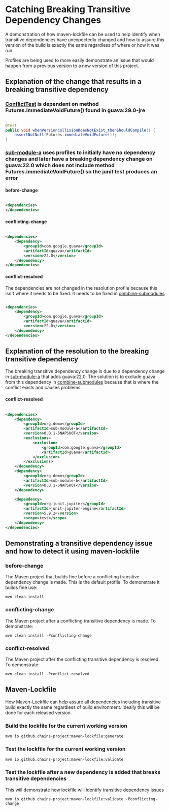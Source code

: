 # Catching Breaking Transitive Dependency Changes

A demonstration of how maven-lockfile can be used to help identify when transitive dependencies have unexpectedly
changed and how to assure this version of the build is exactly the same regardless of where or how it was run.

Profiles are being used to more easily demonstrate an issue that would happen from a previous version to a new version
of this project.

## Explanation of the change that results in a breaking transitive dependency

### [ConflictTest](./combine-submodules/src/test/java/org/demo/ConflictTest.java) is dependent on method Futures.immediateVoidFuture() found in guava:29.0-jre

```java

@Test
public void whenVersionCollisionDoesNotExist_thenShouldCompile() {
    assertNotNull(Futures.immediateVoidFuture());
}
```

### [sub-module-a](./sub-module-a/pom.xml) uses profiles to initially have no dependency changes and later have a breaking dependency change on guava:22.0 which does not include method Futures.immediateVoidFuture() so the junit test produces an error

#### before-change

```xml

<dependencies>
</dependencies>
```

#### conflicting-change

```xml

<dependencies>
    <dependency>
        <groupId>com.google.guava</groupId>
        <artifactId>guava</artifactId>
        <version>22.0</version>
    </dependency>
</dependencies>
```

#### conflict-resolved

The dependencies are not changed in the resolution profile because this isn't where it needs to be fixed. It needs to be
fixed in [combine-submodules](./combine-submodules/pom.xml)

```xml

<dependencies>
    <dependency>
        <groupId>com.google.guava</groupId>
        <artifactId>guava</artifactId>
        <version>22.0</version>
    </dependency>
</dependencies>
```

## Explanation of the resolution to the breaking transitive dependency

The breaking transitive dependency change is due to a dependency change in [sub-module-a](./sub-module-a/pom.xml) that
adds guava:22.0. The solution is to exclude guava from this dependency in [combine-submodules](./combine-submodules/pom.xml)  because that is where the
conflict exists and causes problems.

#### conflict-resolved
```xml

<dependencies>
    <dependency>
        <groupId>org.demo</groupId>
        <artifactId>sub-module-a</artifactId>
        <version>0.0.1-SNAPSHOT</version>
        <exclusions>
            <exclusion>
                <groupId>com.google.guava</groupId>
                <artifactId>guava</artifactId>
            </exclusion>
        </exclusions>
    </dependency>
    <dependency>
        <groupId>org.demo</groupId>
        <artifactId>sub-module-b</artifactId>
        <version>0.0.1-SNAPSHOT</version>
    </dependency>

    <dependency>
        <groupId>org.junit.jupiter</groupId>
        <artifactId>junit-jupiter-engine</artifactId>
        <version>5.9.2</version>
        <scope>test</scope>
    </dependency>
</dependencies>
```

## Demonstrating a transitive dependency issue and how to detect it using maven-lockfile

### before-change

The Maven project that builds fine before a conflicting transitive dependency change is made. This is the default
profile. To demonstrate it builds fine use:

```shell
mvn clean install
```

### conflicting-change

The Maven project after a conflicting transitive dependency is made. To demonstrate:

```shell
mvn clean install -Pconflicting-change
```

### conflict-resolved

The Maven project after the conflicting transitive dependency is resolved. To demonstrate:

```shell
mvn clean install -Pconflict-resolved
```

## Maven-Lockfile

How Maven-Lockfile can help assure all dependencies including transitive build exactly the same regardless of build
environment. Ideally this will be done for each released version.

### Build the lockfile for the current working version

```shell
mvn io.github.chains-project:maven-lockfile:generate
```

### Test the lockfile for the current working version

```shell
mvn io.github.chains-project:maven-lockfile:validate
```

### Test the lockfile after a new dependency is added that breaks transitive dependencies

This will demonstrate how lockfile will identify transitive dependency issues

```shell
mvn io.github.chains-project:maven-lockfile:validate -Pconflicting-change
```
